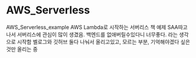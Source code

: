 # AWS_Serverless
AWS_Serverless_example
AWS Lambda로 시작하는 서버리스 책 예제
SAA따고나서 서버리스에 관심이 많이 생겼음. 백엔드를 없애버릴수있다니 너무좋다. 라는 생각으로 시작함 
벨로그와 깃허브 둘다 나눠서 올리고있고, 모르는 부분, 기억해야겠다 싶은 것만 올리는 중 

